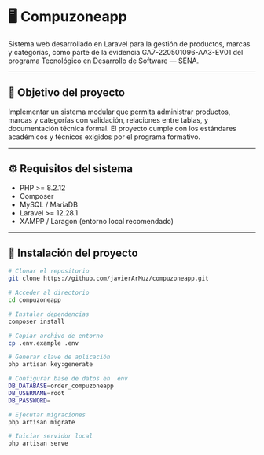 # 🖥️ Compuzoneapp

Sistema web desarrollado en Laravel para la gestión de productos, marcas y categorías, como parte de la evidencia GA7-220501096-AA3-EV01 del programa Tecnológico en Desarrollo de Software — SENA.

---

## 📌 Objetivo del proyecto

Implementar un sistema modular que permita administrar productos, marcas y categorías con validación, relaciones entre tablas, y documentación técnica formal. El proyecto cumple con los estándares académicos y técnicos exigidos por el programa formativo.

---

## ⚙️ Requisitos del sistema

- PHP >= 8.2.12
- Composer
- MySQL / MariaDB
- Laravel >= 12.28.1
- XAMPP / Laragon (entorno local recomendado)

---

## 🚀 Instalación del proyecto

```bash
# Clonar el repositorio
git clone https://github.com/javierArMuz/compuzoneapp.git

# Acceder al directorio
cd compuzoneapp

# Instalar dependencias
composer install

# Copiar archivo de entorno
cp .env.example .env

# Generar clave de aplicación
php artisan key:generate

# Configurar base de datos en .env
DB_DATABASE=order_compuzoneapp
DB_USERNAME=root
DB_PASSWORD=

# Ejecutar migraciones
php artisan migrate

# Iniciar servidor local
php artisan serve
